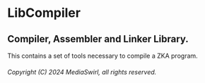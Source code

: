 # LibCompiler

## Compiler, Assembler and Linker Library.

This contains a set of tools necessary to compile a ZKA program.

###### Copyright (C) 2024 MediaSwirl, all rights reserved.
